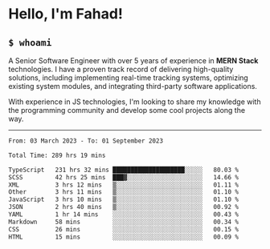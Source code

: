 <h1>Hello, I'm Fahad!</h1>

<h2><code>$ whoami</code></h2>

A Senior Software Engineer with over 5 years of experience in **MERN Stack** technologies. I have a proven track record of delivering high-quality solutions, including implementing real-time tracking systems, optimizing existing system modules, and integrating third-party software applications.

With experience in JS technologies, I'm looking to share my knowledge with the programming community and develop some cool projects along the way.

---

<!--START_SECTION:waka-->

```txt
From: 03 March 2023 - To: 01 September 2023

Total Time: 289 hrs 19 mins

TypeScript   231 hrs 32 mins ████████████████████░░░░░   80.03 %
SCSS         42 hrs 25 mins  ███▓░░░░░░░░░░░░░░░░░░░░░   14.66 %
XML          3 hrs 12 mins   ▒░░░░░░░░░░░░░░░░░░░░░░░░   01.11 %
Other        3 hrs 11 mins   ▒░░░░░░░░░░░░░░░░░░░░░░░░   01.10 %
JavaScript   3 hrs 10 mins   ▒░░░░░░░░░░░░░░░░░░░░░░░░   01.10 %
JSON         2 hrs 40 mins   ▒░░░░░░░░░░░░░░░░░░░░░░░░   00.92 %
YAML         1 hr 14 mins    ░░░░░░░░░░░░░░░░░░░░░░░░░   00.43 %
Markdown     58 mins         ░░░░░░░░░░░░░░░░░░░░░░░░░   00.34 %
CSS          26 mins         ░░░░░░░░░░░░░░░░░░░░░░░░░   00.15 %
HTML         15 mins         ░░░░░░░░░░░░░░░░░░░░░░░░░   00.09 %
```

<!--END_SECTION:waka-->

<!--
**heyFahad/heyFahad** is a ✨ _special_ ✨ repository because its `README.md` (this file) appears on your GitHub profile.

Here are some ideas to get you started:

- 🔭 I’m currently working on ...
- 🌱 I’m currently learning ...
- 👯 I’m looking to collaborate on ...
- 🤔 I’m looking for help with ...
- 💬 Ask me about ...
- 📫 How to reach me: ...
- 😄 Pronouns: ...
- ⚡ Fun fact: ...
-->
